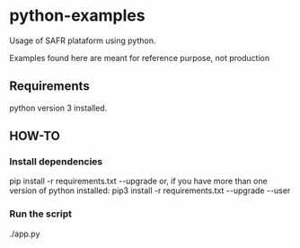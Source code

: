 # python-examples
Usage of SAFR plataform using python.

Examples found here are meant for reference purpose, not production

## Requirements
python version 3 installed.

## HOW-TO

### Install dependencies
pip install -r requirements.txt --upgrade
or, if you have more than one version of python installed:
pip3 install -r requirements.txt --upgrade --user

### Run the script
./app.py
